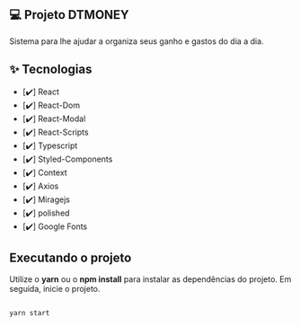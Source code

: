 
## 💻 Projeto DTMONEY
Sistema para lhe ajudar a organiza seus ganho e gastos do dia a dia.



## ✨ Tecnologias

-   [✔️] React 
-   [✔️] React-Dom 
-   [✔️] React-Modal 
-   [✔️] React-Scripts 
-   [✔️] Typescript
-   [✔️] Styled-Components
-   [✔️] Context
-   [✔️] Axios
-   [✔️] Miragejs
-   [✔️] polished
-   [✔️] Google Fonts



## Executando o projeto

Utilize o **yarn** ou o **npm install** para instalar as dependências do projeto.
Em seguida, inicie o projeto.

```cl

yarn start

```



<br />
